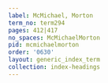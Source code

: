 ```yaml
---
label: McMichael, Morton
term_no: term294
pages: 412|417
no_spaces: McMichaelMorton
pid: mcmichaelmorton
order: '0630'
layout: generic_index_term
collection: index-headings
---
```

